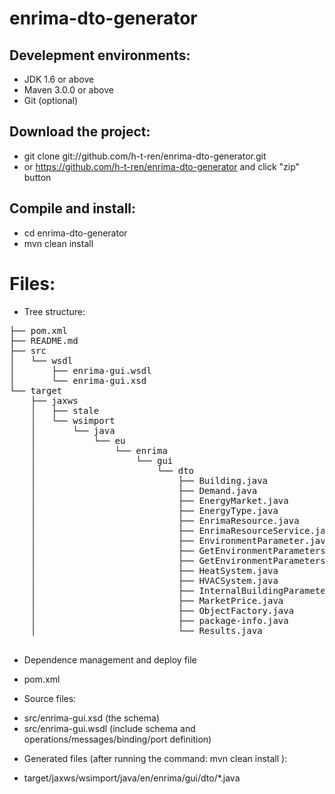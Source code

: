 enrima-dto-generator
====================

Develepment environments:
------------------------

* JDK 1.6 or above
* Maven 3.0.0 or above
* Git (optional)

Download the project:
------------------------

* git clone git://github.com/h-t-ren/enrima-dto-generator.git
* or https://github.com/h-t-ren/enrima-dto-generator and click "zip" button 

Compile and install:
------------------------

* cd enrima-dto-generator
* mvn clean install



Files:
====================

* Tree structure:

<pre>
├── pom.xml
├── README.md
├── src
│   └── wsdl
│       ├── enrima-gui.wsdl
│       └── enrima-gui.xsd
└── target
    ├── jaxws
    │   ├── stale
    │   └── wsimport
    │       └── java
    │           └── eu
    │               └── enrima
    │                   └── gui
    │                       └── dto
    │                           ├── Building.java
    │                           ├── Demand.java
    │                           ├── EnergyMarket.java
    │                           ├── EnergyType.java
    │                           ├── EnrimaResource.java
    │                           ├── EnrimaResourceService.java
    │                           ├── EnvironmentParameter.java
    │                           ├── GetEnvironmentParametersRequest.java
    │                           ├── GetEnvironmentParametersResponse.java
    │                           ├── HeatSystem.java
    │                           ├── HVACSystem.java
    │                           ├── InternalBuildingParameter.java
    │                           ├── MarketPrice.java
    │                           ├── ObjectFactory.java
    │                           ├── package-info.java
    │                           └── Results.java

</pre>


* Dependence management and deploy file
 - pom.xml

* Source files:
   
 - src/enrima-gui.xsd (the schema)
 - src/enrima-gui.wsdl (include schema and operations/messages/binding/port definition)

* Generated files (after running the command: mvn clean install ):
 - target/jaxws/wsimport/java/en/enrima/gui/dto/*.java
